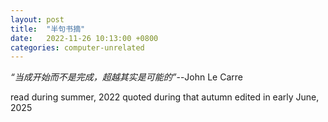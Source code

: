```yaml
---
layout: post
title:  "半句书摘"
date:   2022-11-26 10:13:00 +0800
categories: computer-unrelated
---
```



*“当成开始而不是完成，超越其实是可能的”*--John Le Carre

read during summer, 2022
quoted during that autumn
edited in early June, 2025